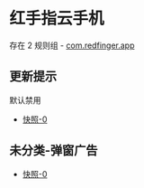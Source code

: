 # 红手指云手机

存在 2 规则组 - [com.redfinger.app](/src/apps/com.redfinger.app.ts)

## 更新提示

默认禁用

- [快照-0](https://i.gkd.li/i/13761821)

## 未分类-弹窗广告

- [快照-0](https://i.gkd.li/i/13761825)
